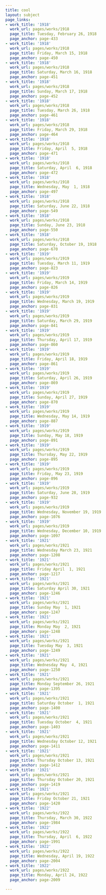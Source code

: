 ```yaml
---
title: cool
layout: subject
page_links:
- work_title: '1918'
  work_url: pages/works/1918
  page_title: Tuesday, February 26, 1918
  page_anchor: page-433
- work_title: '1918'
  work_url: pages/works/1918
  page_title: Friday, March 15, 1918
  page_anchor: page-450
- work_title: '1918'
  work_url: pages/works/1918
  page_title: Saturday, March 16, 1918
  page_anchor: page-451
- work_title: '1918'
  work_url: pages/works/1918
  page_title: Sunday, March 17, 1918
  page_anchor: page-452
- work_title: '1918'
  work_url: pages/works/1918
  page_title: Tuesday, March 26, 1918
  page_anchor: page-461
- work_title: '1918'
  work_url: pages/works/1918
  page_title: Friday, March 29, 1918
  page_anchor: page-464
- work_title: '1918'
  work_url: pages/works/1918
  page_title: Friday, April  5, 1918
  page_anchor: page-471
- work_title: '1918'
  work_url: pages/works/1918
  page_title: Saturday, April  6, 1918
  page_anchor: page-472
- work_title: '1918'
  work_url: pages/works/1918
  page_title: Wednesday, May  1, 1918
  page_anchor: page-497
- work_title: '1918'
  work_url: pages/works/1918
  page_title: Saturday, June 22, 1918
  page_anchor: page-549
- work_title: '1918'
  work_url: pages/works/1918
  page_title: Sunday, June 23, 1918
  page_anchor: page-550
- work_title: '1918'
  work_url: pages/works/1918
  page_title: Saturday, October 19, 1918
  page_anchor: page-670
- work_title: '1919'
  work_url: pages/works/1919
  page_title: Tuesday, March 11, 1919
  page_anchor: page-823
- work_title: '1919'
  work_url: pages/works/1919
  page_title: Friday, March 14, 1919
  page_anchor: page-826
- work_title: '1919'
  work_url: pages/works/1919
  page_title: Wednesday, March 19, 1919
  page_anchor: page-831
- work_title: '1919'
  work_url: pages/works/1919
  page_title: Saturday, March 29, 1919
  page_anchor: page-841
- work_title: '1919'
  work_url: pages/works/1919
  page_title: Thursday, April 17, 1919
  page_anchor: page-860
- work_title: '1919'
  work_url: pages/works/1919
  page_title: Friday, April 18, 1919
  page_anchor: page-861
- work_title: '1919'
  work_url: pages/works/1919
  page_title: Saturday, April 26, 1919
  page_anchor: page-869
- work_title: '1919'
  work_url: pages/works/1919
  page_title: Sunday, April 27, 1919
  page_anchor: page-870
- work_title: '1919'
  work_url: pages/works/1919
  page_title: Wednesday, May 14, 1919
  page_anchor: page-887
- work_title: '1919'
  work_url: pages/works/1919
  page_title: Sunday, May 18, 1919
  page_anchor: page-891
- work_title: '1919'
  work_url: pages/works/1919
  page_title: Thursday, May 22, 1919
  page_anchor: page-895
- work_title: '1919'
  work_url: pages/works/1919
  page_title: Friday, May 23, 1919
  page_anchor: page-896
- work_title: '1919'
  work_url: pages/works/1919
  page_title: Saturday, June 28, 1919
  page_anchor: page-932
- work_title: '1919'
  work_url: pages/works/1919
  page_title: Wednesday, November 19, 1919
  page_anchor: page-1076
- work_title: '1919'
  work_url: pages/works/1919
  page_title: Wednesday, December 10, 1919
  page_anchor: page-1097
- work_title: '1921'
  work_url: pages/works/1921
  page_title: Wednesday March 23, 1921
  page_anchor: page-1208
- work_title: '1921'
  work_url: pages/works/1921
  page_title: Friday April  1, 1921
  page_anchor: page-1217
- work_title: '1921'
  work_url: pages/works/1921
  page_title: Saturday April 30, 1921
  page_anchor: page-1246
- work_title: '1921'
  work_url: pages/works/1921
  page_title: Sunday May  1, 1921
  page_anchor: page-1247
- work_title: '1921'
  work_url: pages/works/1921
  page_title: Monday May  2, 1921
  page_anchor: page-1248
- work_title: '1921'
  work_url: pages/works/1921
  page_title: Tuesday May  3, 1921
  page_anchor: page-1249
- work_title: '1921'
  work_url: pages/works/1921
  page_title: Wednesday May  4, 1921
  page_anchor: page-1250
- work_title: '1921'
  work_url: pages/works/1921
  page_title: Monday September 26, 1921
  page_anchor: page-1395
- work_title: '1921'
  work_url: pages/works/1921
  page_title: Saturday October  1, 1921
  page_anchor: page-1400
- work_title: '1921'
  work_url: pages/works/1921
  page_title: Tuesday October  4, 1921
  page_anchor: page-1403
- work_title: '1921'
  work_url: pages/works/1921
  page_title: Wednesday October 12, 1921
  page_anchor: page-1411
- work_title: '1921'
  work_url: pages/works/1921
  page_title: Thursday October 13, 1921
  page_anchor: page-1412
- work_title: '1921'
  work_url: pages/works/1921
  page_title: Thursday October 20, 1921
  page_anchor: page-1419
- work_title: '1921'
  work_url: pages/works/1921
  page_title: Friday October 21, 1921
  page_anchor: page-1420
- work_title: '1922'
  work_url: pages/works/1922
  page_title: Thursday, March 30, 1922
  page_anchor: page-1984
- work_title: '1922'
  work_url: pages/works/1922
  page_title: Thursday, April  6, 1922
  page_anchor: page-1991
- work_title: '1922'
  work_url: pages/works/1922
  page_title: Wednesday, April 19, 1922
  page_anchor: page-2004
- work_title: '1922'
  work_url: pages/works/1922
  page_title: Monday, April 24, 1922
  page_anchor: page-2009

---
```

